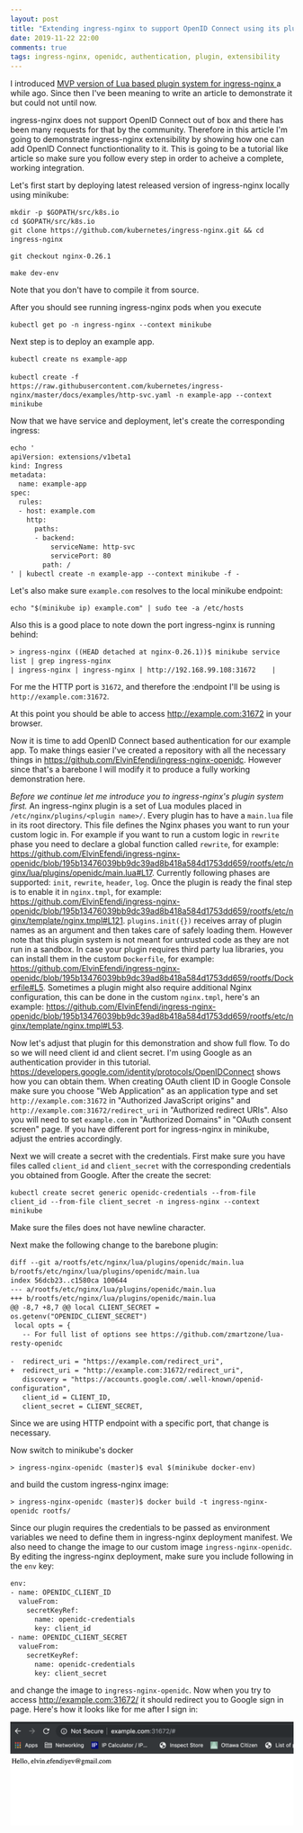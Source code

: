 ```yaml
---
layout: post
title: "Extending ingress-nginx to support OpenID Connect using its plugin system"
date: 2019-11-22 22:00
comments: true
tags: ingress-nginx, openidc, authentication, plugin, extensibility
---
```


I introduced [MVP version of Lua based plugin system for ingress-nginx ](https://github.com/kubernetes/ingress-nginx/pull/3807)
a while ago. Since then I've been meaning to write an article to demonstrate it but could not until now.

ingress-nginx does not support OpenID Connect out of box and there has been many requests for that by the community.
Therefore in this article I'm going to demonstrate ingress-nginx extensibility by showing how one can add OpenID Connect
functiontionality to it. This is going to be a tutorial like article so make sure you follow every step in order to acheive
a complete, working integration.

Let's first start by deploying latest released version of ingress-nginx locally using minikube:

```
mkdir -p $GOPATH/src/k8s.io
cd $GOPATH/src/k8s.io
git clone https://github.com/kubernetes/ingress-nginx.git && cd ingress-nginx
```
```
git checkout nginx-0.26.1
```
```
make dev-env
```

Note that you don't have to compile it from source.

After you should see running ingress-nginx pods when you execute

```
kubectl get po -n ingress-nginx --context minikube
```

Next step is to deploy an example app.

```
kubectl create ns example-app

kubectl create -f https://raw.githubusercontent.com/kubernetes/ingress-nginx/master/docs/examples/http-svc.yaml -n example-app --context minikube
```

Now that we have service and deployment, let's create the corresponding ingress:

```
echo '
apiVersion: extensions/v1beta1
kind: Ingress
metadata:
  name: example-app
spec:
  rules:
  - host: example.com
    http:
      paths:
      - backend:
          serviceName: http-svc
          servicePort: 80
        path: /
' | kubectl create -n example-app --context minikube -f -
```

Let's also make sure `example.com` resolves to the local minikube endpoint:

```
echo "$(minikube ip) example.com" | sudo tee -a /etc/hosts
```

Also this is a good place to note down the port ingress-nginx is running behind:

```
> ingress-nginx ((HEAD detached at nginx-0.26.1))$ minikube service list | grep ingress-nginx
| ingress-nginx | ingress-nginx | http://192.168.99.108:31672    |
```

For me the HTTP port is `31672`, and therefore the :endpoint I'll be using is `http://example.com:31672`.

At this point you should be able to access http://example.com:31672 in your browser.

Now it is time to add OpenID Connect based authentication for our example app. To make things easier I've created
a repository with all the necessary things in https://github.com/ElvinEfendi/ingress-nginx-openidc. However since that's
a barebone I will modify it to produce a fully working demonstration here.

*Before we continue let me introduce you to ingress-nginx's plugin system first.* An ingress-nginx plugin is a set of Lua modules
placed in `/etc/nginx/plugins/<plugin name>/`. Every plugin has to have a `main.lua` file in its root directory. This file
defines the Nginx phases you want to run your custom logic in. For example if you want to run a custom logic in `rewrite` phase
you need to declare a global function called `rewrite`, for example: https://github.com/ElvinEfendi/ingress-nginx-openidc/blob/195b13476039bb9dc39ad8b418a584d1753dd659/rootfs/etc/nginx/lua/plugins/openidc/main.lua#L17.
Currently following phases are supported: `init`, `rewrite`, `header`, `log`. Once the plugin is ready the final step is to enable
it in `nginx.tmpl`, for example: https://github.com/ElvinEfendi/ingress-nginx-openidc/blob/195b13476039bb9dc39ad8b418a584d1753dd659/rootfs/etc/nginx/template/nginx.tmpl#L121. `plugins.init({})` receives array of plugin names as an argument and then takes care of safely loading them. However note that this plugin system is not meant for untrusted code as they are not run in a sandbox.
In case your plugin requires third party lua libraries, you can install them in the custom `Dockerfile`, for example: https://github.com/ElvinEfendi/ingress-nginx-openidc/blob/195b13476039bb9dc39ad8b418a584d1753dd659/rootfs/Dockerfile#L5. Sometimes a plugin might also require additional Nginx configuration, this can be done in the custom `nginx.tmpl`, here's an example: https://github.com/ElvinEfendi/ingress-nginx-openidc/blob/195b13476039bb9dc39ad8b418a584d1753dd659/rootfs/etc/nginx/template/nginx.tmpl#L53.

Now let's adjust that plugin for this demonstration and show full flow. To do so we will need client id and client secret. I'm using
Google as an authentication provider in this tutorial. https://developers.google.com/identity/protocols/OpenIDConnect shows how you can
obtain them. When creating OAuth client ID in Google Console make sure you choose "Web Application" as an application type and
set `http://example.com:31672` in "Authorized JavaScript origins" and `http://example.com:31672/redirect_uri` in "Authorized redirect URIs". Also you will need to set `example.com` in "Authorized Domains" in "OAuth consent screen" page. If you have different port for
ingress-nginx in minikube, adjust the entries accordingly.

Next we will create a secret with the credentials. First make sure you have files called `client_id` and `client_secret` with the
corresponding credentials you obtained from Google. After the create the secret:

```
kubectl create secret generic openidc-credentials --from-file client_id --from-file client_secret -n ingress-nginx --context minikube
```

Make sure the files does not have newline character.

Next make the following change to the barebone plugin:

```
diff --git a/rootfs/etc/nginx/lua/plugins/openidc/main.lua b/rootfs/etc/nginx/lua/plugins/openidc/main.lua
index 56dcb23..c1580ca 100644
--- a/rootfs/etc/nginx/lua/plugins/openidc/main.lua
+++ b/rootfs/etc/nginx/lua/plugins/openidc/main.lua
@@ -8,7 +8,7 @@ local CLIENT_SECRET = os.getenv("OPENIDC_CLIENT_SECRET")
 local opts = {
   -- For full list of options see https://github.com/zmartzone/lua-resty-openidc

-  redirect_uri = "https://example.com/redirect_uri",
+  redirect_uri = "http://example.com:31672/redirect_uri",
   discovery = "https://accounts.google.com/.well-known/openid-configuration",
   client_id = CLIENT_ID,
   client_secret = CLIENT_SECRET,
```

Since we are using HTTP endpoint with a specific port, that change is necessary.

Now switch to minikube's docker

```
> ingress-nginx-openidc (master)$ eval $(minikube docker-env)
```

and build the custom ingress-nginx image:

```
> ingress-nginx-openidc (master)$ docker build -t ingress-nginx-openidc rootfs/
```

Since our plugin requires the credentials to be passed as environment variables we need to define them in ingress-nginx deployment manifest. We also need to change the image to our custom image `ingress-nginx-openidc`. By editing the ingress-nginx deployment, make sure
you include following in the `env` key:

```
env:
- name: OPENIDC_CLIENT_ID
  valueFrom:
    secretKeyRef:
      name: openidc-credentials
      key: client_id
- name: OPENIDC_CLIENT_SECRET
  valueFrom:
    secretKeyRef:
      name: openidc-credentials
      key: client_secret
```

and change the image to `ingress-nginx-openidc`. Now when you try to access http://example.com:31672/ it should redirect you to Google sign in page. Here's how it looks like for me after I sign in:

![ingress-openidc](../assets/ingress-openidc.png)
